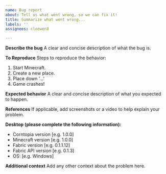 ```yaml
---
name: Bug report
about: Tell us what went wrong, so we can fix it!
title: Summarize what went wrong...
labels: ''
assignees: cloewen8

---
```


**Describe the bug**
A clear and concise description of what the bug is.

**To Reproduce**
Steps to reproduce the behavior:
1. Start Minecraft.
2. Create a new place.
3. Place down '...'
4. Game crashes!

**Expected behavior**
A clear and concise description of what you expected to happen.

**References**
If applicable, add screenshots or a video to help explain your problem.

**Desktop (please complete the following information):**
- Corntopia version [e.g. 1.0.0]
- Minecraft version [e.g. 1.0.0]
- Fabric version [e.g. 0.1.1.12]
- Fabric API version [e.g. 0.1.3]
- OS: [e.g. Windows]

**Additional context**
Add any other context about the problem here.
